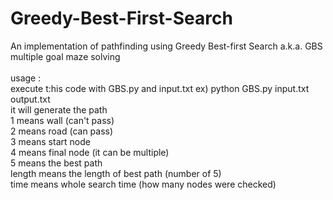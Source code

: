 # Greedy-Best-First-Search

An implementation of pathfinding using Greedy Best-first Search a.k.a. GBS<br>
multiple goal maze solving <br>
<br>
usage : <br>
execute t:his code with GBS.py and input.txt ex) python GBS.py input.txt output.txt <br>
it will generate the path  <br>
1 means wall (can't pass) <br>
2 means road (can pass)<br>
3 means start node<br>
4 means final node (it can be multiple)<br>
5 means the best path<br>
length means the length of best path (number of 5)<br>
time means whole search time (how many nodes were checked)<br>
